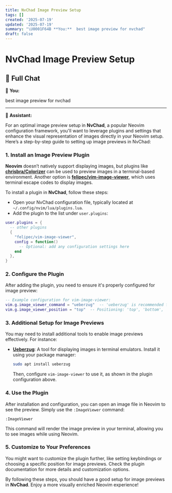 ```yaml
---
title: NvChad Image Preview Setup
tags: []
created: '2025-07-19'
updated: '2025-07-19'
summary: "\U0001F64B **You:**  best image preview for nvchad"
draft: false
---
```


# NvChad Image Preview Setup

## 🧠 Full Chat

🙋 **You:**

best image preview for nvchad

---

🤖 **Assistant:**

For an optimal image preview setup in **NvChad**, a popular Neovim configuration framework, you'll want to leverage plugins and settings that enhance the visual representation of images directly in your Neovim setup. Here’s a step-by-step guide to setting up image previews in NvChad:

### 1. Install an Image Preview Plugin

**Neovim** doesn’t natively support displaying images, but plugins like **[chrisbra/Colorizer](https://github.com/chrisbra/Colorizer)** can be used to preview images in a terminal-based environment. Another option is **[felipec/vim-image-viewer](https://github.com/felipec/vim-image-viewer)**, which uses terminal escape codes to display images.

To install a plugin in **NvChad**, follow these steps:

- Open your NvChad configuration file, typically located at `~/.config/nvim/lua/plugins.lua`.
- Add the plugin to the list under `user.plugins`:

```lua
user.plugins = {
  -- other plugins
  {
    "felipec/vim-image-viewer",
    config = function()
      -- Optional: add any configuration settings here
    end
  },
}
```

### 2. Configure the Plugin

After adding the plugin, you need to ensure it's properly configured for image preview:

```lua
-- Example configuration for vim-image-viewer:
vim.g.image_viewer_command = "ueberzug"  -- 'ueberzug' is recommended for image previews in terminal
vim.g.image_viewer_position = "top"  -- Positioning: 'top', 'bottom', 'left', 'right'
```

### 3. Additional Setup for Image Previews

You may need to install additional tools to enable image previews effectively. For instance:

- **[Ueberzug](https://github.com/seebye/ueberzug)**: A tool for displaying images in terminal emulators. Install it using your package manager:

  ```bash
  sudo apt install ueberzug
  ```

  Then, configure `vim-image-viewer` to use it, as shown in the plugin configuration above.

### 4. Use the Plugin

After installation and configuration, you can open an image file in Neovim to see the preview. Simply use the `:ImageViewer` command:

```vim
:ImageViewer
```

This command will render the image preview in your terminal, allowing you to see images while using Neovim.

### 5. Customize to Your Preferences

You might want to customize the plugin further, like setting keybindings or choosing a specific position for image previews. Check the plugin documentation for more details and customization options.

By following these steps, you should have a good setup for image previews in **NvChad**. Enjoy a more visually enriched Neovim experience!